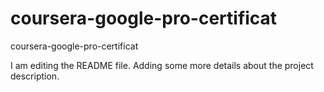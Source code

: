 # coursera-google-pro-certificat
coursera-google-pro-certificat

I am editing the README file. Adding some more details about the project description.
